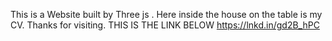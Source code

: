 This is a Website built by Three js . Here inside the house on the table is my CV. Thanks for visiting. 
THIS IS THE LINK BELOW 
https://lnkd.in/gd2B_hPC
